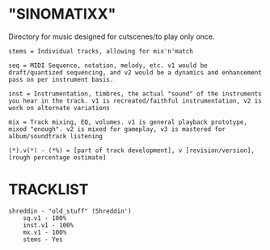 # "SINOMATIXX"
Directory for music designed for cutscenes/to play only once.

	stems = Individual tracks, allowing for mix'n'match

	seq = MIDI Sequence, notation, melody, etc. v1 would be draft/quantized sequencing, and v2 would be a dynamics and enhancement pass on per instrument basis.

	inst = Instrumentation, timbres, the actual "sound" of the instruments you hear in the track. v1 is recreated/faithful instrumentation, v2 is work on alternate variations

	mix = Track mixing, EQ, volumes. v1 is general playback prototype, mixed "enough". v2 is mixed for gameplay, v3 is mastered for album/soundtrack listening

	(*).v(*) - (*%) = [part of track development], v [revision/version], [rough percentage estimate]


# TRACKLIST
	shreddin - "old_stuff" (Shreddin')
		sq.v1 - 100%
		inst.v1 - 100%
		mx.v1 - 100%
		stems - Yes
